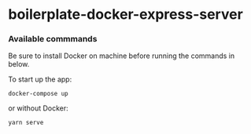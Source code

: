 # boilerplate-docker-express-server

### Available commmands

Be sure to install Docker on machine before running the commands in below.

To start up the app:
```
docker-compose up
```

or without Docker:

```
yarn serve
```